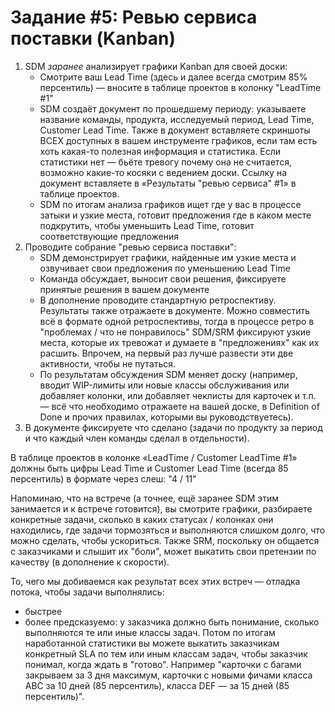 # Задание #5: Ревью сервиса поставки (Kanban)

1. SDM _заранее_ анализирует графики Kanban для своей доски:
	- Смотрите ваш Lead Time (здесь и далее всегда смотрим 85% персентиль) — вносите в таблице проектов в колонку "LeadTime #1"
	- SDM создаёт документ по прошедшему периоду: указываете название команды, продукта, исследуемый период, Lead Time, Customer Lead Time. Также в документ вставляете скриншоты ВСЕХ доступных в вашем инструменте графиков, если там есть хоть какая-то полезная информация и статистика. Если статистики нет — бьёте тревогу почему она не считается, возможно какие-то косяки с ведением доски. Ссылку на документ вставляете в «Результаты "ревью сервиса" #1» в таблице проектов.
	- SDM по итогам анализа графиков ищет где у вас в процессе затыки и узкие места, готовит предложения где в каком месте подкрутить, чтобы уменьшить Lead Time, готовит соответствующие предложения
2. Проводите собрание "ревью сервиса поставки":
	- SDM демонстрирует графики, найденные им узкие места и озвучивает свои предложения по уменьшению Lead Time
	- Команда обсуждает, выносит свои решения, фиксируете принятые решения в вашем документе
	- В дополнение проводите стандартную ретроспективу. Результаты также отражаете в документе. Можно совместить всё в формате одной ретроспективы, тогда в процессе ретро в "проблемах / что не понравилось" SDM/SRM фиксируют узкие места, которые их тревожат и думаете в "предложениях" как их расшить. Впрочем, на первый раз лучше развести эти две активности, чтобы не путаться.
	- По результатам обсуждения SDM меняет доску (например, вводит WIP-лимиты или новые классы обслуживания или добавляет колонки, или добавляет чеклисты для карточек и т.п. — всё что необходимо отражаете на вашей доске, в Definition of Done и прочих правилах, которыми вы руководствуетесь).
3. В документе фиксируете что сделано (задачи по продукту за период и что каждый член команды сделал в отдельности).

В таблице проектов в колонке «LeadTime / Customer LeadTime #1» должны быть цифры Lead Time и Customer Lead Time (всегда 85 персентиль) в формате через слеш: "4 / 11"

Напоминаю, что на встрече (а точнее, ещё заранее SDM этим занимается и к встрече готовится), вы смотрите графики, разбираете конкретные задачи, сколько в каких статусах / колонках они находились, где задачи тормозяться и выполняются слишком долго, что можно сделать, чтобы ускориться.
Также SRM, поскольку он общается с заказчиками и слышит их "боли", может выкатить свои претензии по качеству (в дополнение к скорости).

То, чего мы добиваемся как результат всех этих встреч — отладка потока, чтобы задачи выполнялись:
- быстрее
- более предсказуемо: у заказчика должно быть понимание, сколько выполняются те или иные классы задач. Потом по итогам наработанной статистики вы можете выкатить заказчикам конкретный SLA по тем или иным классам задач, чтобы заказчик понимал, когда ждать в "готово". Например "карточки с багами закрываем за 3 дня максимум, карточки с новыми фичами класса ABC за 10 дней (85 персентиль), класса DEF — за 15 дней (85 персентиль)".
